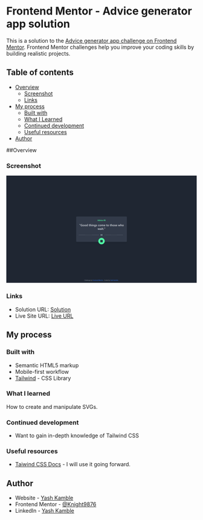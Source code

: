 # Frontend Mentor - Advice generator app solution

This is a solution to the [Advice generator app challenge on Frontend Mentor](https://www.frontendmentor.io/challenges/advice-generator-app-QdUG-13db). Frontend Mentor challenges help you improve your coding skills by building realistic projects.

## Table of contents

- [Overview](#overview)
  - [Screenshot](#screenshot)
  - [Links](#links)
- [My process](#my-process)
  - [Built with](#built-with)
  - [What I Learned](#what-i-learned)
  - [Continued development](#continued-development)
  - [Useful resources](#useful-resources)
- [Author](#author)

##Overview

### Screenshot

![Desktop](./Desktop.png)

### Links

- Solution URL: [Solution](https://github.com/Knight9876/advice-generator)
- Live Site URL: [Live URL](https://advice-generator-tailwind.netlify.app)

## My process

### Built with

- Semantic HTML5 markup
- Mobile-first workflow
- [Tailwind](https://tailwindcss.com) - CSS Library

### What I learned

How to create and manipulate SVGs.

### Continued development

- Want to gain in-depth knowledge of Tailwind CSS

### Useful resources

- [Taiwind CSS Docs](https://tailwindcss.com/docs) - I will use it going forward.

## Author

- Website - [Yash Kamble](https://yashkamble.netlify.app/)
- Frontend Mentor - [@Knight9876](https://www.frontendmentor.io/profile/Knight9876)
- LinkedIn - [Yash Kamble](https://www.linkedin.com/in/yash-kamble-7ba040245/)
